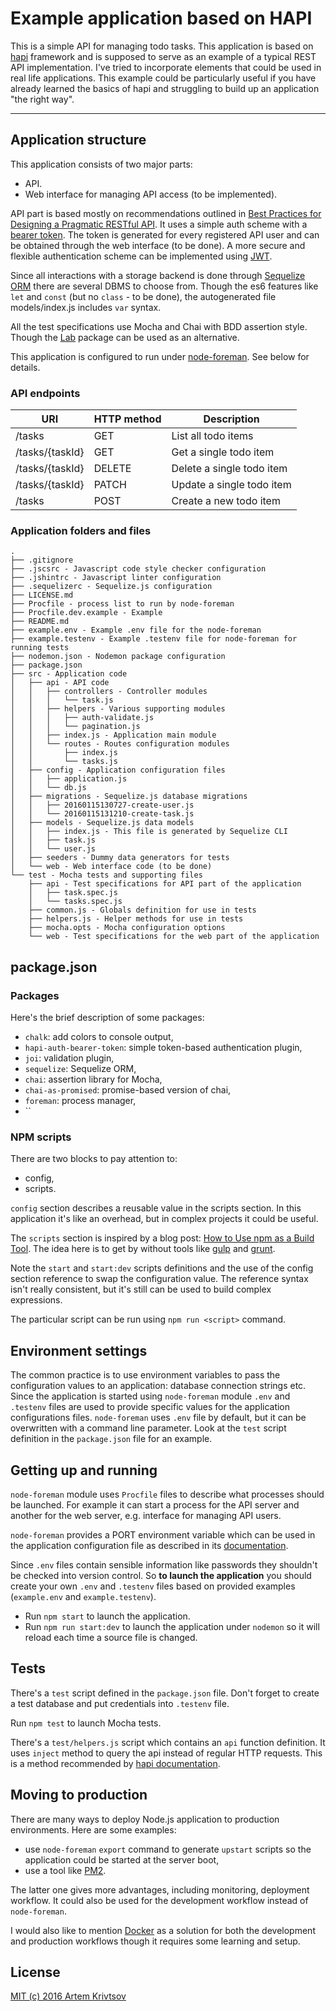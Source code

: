 # Example application based on HAPI

This is a simple API for managing todo tasks. This application is based
on [hapi](http://hapijs.com) framework and is supposed
to serve as an example of a typical REST API implementation. I've tried to
incorporate elements that could be used in real life applications. This example
could be particularly useful if you have already learned the basics of hapi
and struggling to build up an application "the right way".

---
## Application structure

This application consists of two major parts:

- API.
- Web interface for managing API access (to be implemented).

API part is based mostly on recommendations outlined in
[Best Practices for Designing a Pragmatic RESTful
API](http://www.vinaysahni.com/best-practices-for-a-pragmatic-restful-api).
It uses a simple auth scheme with
a [bearer token](https://github.com/johnbrett/hapi-auth-bearer-token).
The token is generated for every registered API user and can be obtained
through the web interface (to be done).
A more secure and flexible authentication scheme can be implemented using
[JWT](https://github.com/dwyl/learn-json-web-tokens).

Since all interactions with a storage backend is done through
[Sequelize ORM](http://sequelizejs.com) there are several DBMS to choose from.
Though the es6 features like `let` and `const` (but no `class` - to be done),
the autogenerated file models/index.js includes `var` syntax.

All the test specifications use Mocha and Chai with BDD assertion style. Though
the [Lab](https://github.com/hapijs/lab) package can be used as an alternative.

This application is configured to run under
[node-foreman](https://github.com/strongloop/node-foreman). See below
for details.

### API endpoints

URI|HTTP method|Description
---|-----------|-----------
/tasks|GET|List all todo items
/tasks/{taskId}|GET|Get a single todo item
/tasks/{taskId}|DELETE|Delete a single todo item
/tasks/{taskId}|PATCH|Update a single todo item
/tasks|POST|Create a new todo item

### Application folders and files

```
.
├── .gitignore
├── .jscsrc - Javascript code style checker configuration
├── .jshintrc - Javascript linter configuration
├── .sequelizerc - Sequelize.js configuration
├── LICENSE.md
├── Procfile - process list to run by node-foreman
├── Procfile.dev.example - Example
├── README.md
├── example.env - Example .env file for the node-foreman
├── example.testenv - Example .testenv file for node-foreman for running tests
├── nodemon.json - Nodemon package configuration
├── package.json
├── src - Application code
│   ├── api - API code
│   │   ├── controllers - Controller modules
│   │   │   └── task.js
│   │   ├── helpers - Various supporting modules
│   │   │   ├── auth-validate.js
│   │   │   └── pagination.js
│   │   ├── index.js - Application main module
│   │   └── routes - Routes configuration modules
│   │       ├── index.js
│   │       └── tasks.js
│   ├── config - Application configuration files
│   │   ├── application.js
│   │   └── db.js
│   ├── migrations - Sequelize.js database migrations
│   │   ├── 20160115130727-create-user.js
│   │   └── 20160115131210-create-task.js
│   ├── models - Sequelize.js data models
│   │   ├── index.js - This file is generated by Sequelize CLI
│   │   ├── task.js
│   │   └── user.js
│   ├── seeders - Dummy data generators for tests
│   └── web - Web interface code (to be done)
└── test - Mocha tests and supporting files
    ├── api - Test specifications for API part of the application
    │   ├── task.spec.js
    │   └── tasks.spec.js
    ├── common.js - Globals definition for use in tests
    ├── helpers.js - Helper methods for use in tests
    ├── mocha.opts - Mocha configuration options
    └── web - Test specifications for the web part of the application
```

## package.json

### Packages

Here's the brief description of some packages:

- `chalk`: add colors to console output,
- `hapi-auth-bearer-token`: simple token-based authentication plugin,
- `joi`: validation plugin,
- `sequelize`: Sequelize ORM,
- `chai`: assertion library for Mocha,
- `chai-as-promised`: promise-based version of chai,
- `foreman`: process manager,
- ``

### NPM scripts

There are two blocks to pay attention to:

- config,
- scripts.

`config` section describes a reusable value in the scripts section. In this
application it's like an overhead, but in complex projects it could be
useful.

The `scripts` section is inspired by a blog post:
[How to Use npm as a Build Tool](http://blog.keithcirkel.co.uk/how-to-use-npm-as-a-build-tool/).
The idea here is to get by without tools like [gulp](http://gulpjs.com)
and [grunt](http://gruntjs.com).

Note the `start` and `start:dev` scripts definitions and the use of the config
section reference to swap the configuration value. The reference syntax
isn't really consistent, but it's still can be used to build complex
expressions.

The particular script can be run using `npm run <script>` command.

## Environment settings

The common practice is to use environment variables to pass the configuration
values to an application: database connection strings etc. Since the application
is started using `node-foreman` module `.env` and `.testenv` files are used
to provide specific values for the application configurations files.
`node-foreman` uses `.env` file by default, but it can be overwritten
with a command line parameter. Look at the `test` script definition
in the `package.json` file for an example.

## Getting up and running

`node-foreman` module uses `Procfile` files to describe what processes should
be launched. For example it can start a process for the API server and another
for the web server, e.g. interface for managing API users.

`node-foreman` provides a PORT environment variable which can be used
in the application configuration file as described in its
[documentation](https://github.com/strongloop/node-foreman#advanced-usage).

Since `.env` files contain sensible information like passwords they shouldn't
be checked into version control. So **to launch the application** you should
create your own `.env` and `.testenv` files based on provided examples
(`example.env` and `example.testenv`).

- Run `npm start` to launch the application.
- Run `npm run start:dev` to launch the application under `nodemon` so it
will reload each time a source file is changed.

## Tests

There's a `test` script defined in the `package.json` file. Don't forget
to create a test database and put credentials into `.testenv` file.

Run `npm test` to launch Mocha tests.

There's a `test/helpers.js` script which contains an `api` function
definition. It uses `inject` method to query the api instead of regular HTTP
requests. This is a method recommended by
[hapi documentation](http://hapijs.com/api#serverinjectoptions-callback).

## Moving to production

There are many ways to deploy Node.js application to production environments.
Here are some examples:

- use `node-foreman` `export` command to generate `upstart` scripts so the
application could be started at the server boot,
- use a tool like [PM2](http://pm2.keymetrics.io).

The latter one gives more advantages, including monitoring, deployment workflow.
It could also be used for the development workflow instead of `node-foreman`.

I would also like to mention [Docker](http://docker.com) as a solution for both
the development and production workflows though it requires some learning
and setup.

## License

[MIT (c) 2016 Artem Krivtsov](./LICENSE.md)
